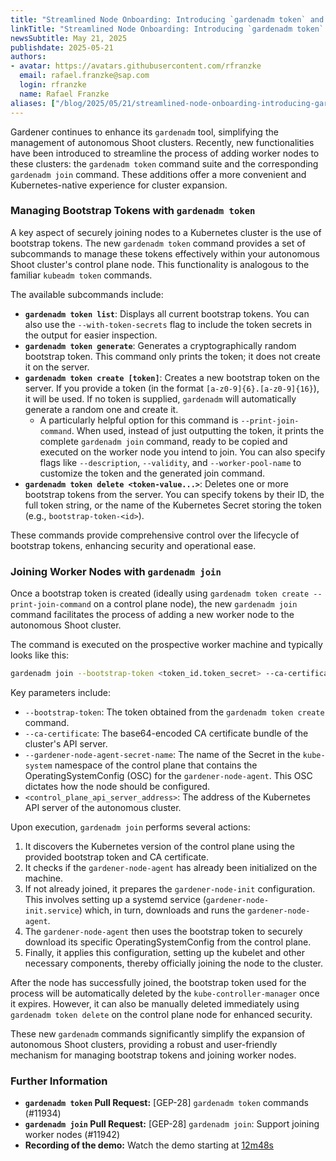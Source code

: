 ```yaml
---
title: "Streamlined Node Onboarding: Introducing `gardenadm token` and `gardenadm join`"
linkTitle: "Streamlined Node Onboarding: Introducing `gardenadm token` and `gardenadm join`"
newsSubtitle: May 21, 2025
publishdate: 2025-05-21
authors:
- avatar: https://avatars.githubusercontent.com/rfranzke
  email: rafael.franzke@sap.com
  login: rfranzke
  name: Rafael Franzke
aliases: ["/blog/2025/05/21/streamlined-node-onboarding-introducing-gardenadm-token-and-gardenadm-join"]
---
```


Gardener continues to enhance its `gardenadm` tool, simplifying the management of autonomous Shoot clusters. Recently, new functionalities have been introduced to streamline the process of adding worker nodes to these clusters: the `gardenadm token` command suite and the corresponding `gardenadm join` command. These additions offer a more convenient and Kubernetes-native experience for cluster expansion.

### Managing Bootstrap Tokens with `gardenadm token`

A key aspect of securely joining nodes to a Kubernetes cluster is the use of bootstrap tokens. The new `gardenadm token` command provides a set of subcommands to manage these tokens effectively within your autonomous Shoot cluster's control plane node. This functionality is analogous to the familiar `kubeadm token` commands.

The available subcommands include:

*   **`gardenadm token list`**: Displays all current bootstrap tokens. You can also use the `--with-token-secrets` flag to include the token secrets in the output for easier inspection.
*   **`gardenadm token generate`**: Generates a cryptographically random bootstrap token. This command only prints the token; it does not create it on the server.
*   **`gardenadm token create [token]`**: Creates a new bootstrap token on the server. If you provide a token (in the format `[a-z0-9]{6}.[a-z0-9]{16}`), it will be used. If no token is supplied, `gardenadm` will automatically generate a random one and create it.
    *   A particularly helpful option for this command is `--print-join-command`. When used, instead of just outputting the token, it prints the complete `gardenadm join` command, ready to be copied and executed on the worker node you intend to join. You can also specify flags like `--description`, `--validity`, and `--worker-pool-name` to customize the token and the generated join command.
*   **`gardenadm token delete <token-value...>`**: Deletes one or more bootstrap tokens from the server. You can specify tokens by their ID, the full token string, or the name of the Kubernetes Secret storing the token (e.g., `bootstrap-token-<id>`).

These commands provide comprehensive control over the lifecycle of bootstrap tokens, enhancing security and operational ease.

### Joining Worker Nodes with `gardenadm join`

Once a bootstrap token is created (ideally using `gardenadm token create --print-join-command` on a control plane node), the new `gardenadm join` command facilitates the process of adding a new worker node to the autonomous Shoot cluster.

The command is executed on the prospective worker machine and typically looks like this:

```bash
gardenadm join --bootstrap-token <token_id.token_secret> --ca-certificate <base64_encoded_ca_bundle> --gardener-node-agent-secret-name <os_config_secret_name> <control_plane_api_server_address>
```

Key parameters include:

*   `--bootstrap-token`: The token obtained from the `gardenadm token create` command.
*   `--ca-certificate`: The base64-encoded CA certificate bundle of the cluster's API server.
*   `--gardener-node-agent-secret-name`: The name of the Secret in the `kube-system` namespace of the control plane that contains the OperatingSystemConfig (OSC) for the `gardener-node-agent`. This OSC dictates how the node should be configured.
*   `<control_plane_api_server_address>`: The address of the Kubernetes API server of the autonomous cluster.

Upon execution, `gardenadm join` performs several actions:
1.  It discovers the Kubernetes version of the control plane using the provided bootstrap token and CA certificate.
2.  It checks if the `gardener-node-agent` has already been initialized on the machine.
3.  If not already joined, it prepares the `gardener-node-init` configuration. This involves setting up a systemd service (`gardener-node-init.service`) which, in turn, downloads and runs the `gardener-node-agent`.
4.  The `gardener-node-agent` then uses the bootstrap token to securely download its specific OperatingSystemConfig from the control plane.
5.  Finally, it applies this configuration, setting up the kubelet and other necessary components, thereby officially joining the node to the cluster.

After the node has successfully joined, the bootstrap token used for the process will be automatically deleted by the `kube-controller-manager` once it expires. However, it can also be manually deleted immediately using `gardenadm token delete` on the control plane node for enhanced security.

These new `gardenadm` commands significantly simplify the expansion of autonomous Shoot clusters, providing a robust and user-friendly mechanism for managing bootstrap tokens and joining worker nodes.

### Further Information

*   **`gardenadm token` Pull Request:** [GEP-28] `gardenadm token` commands (#11934)
*   **`gardenadm join` Pull Request:** [GEP-28] `gardenadm join`: Support joining worker nodes (#11942)
*   **Recording of the demo:** Watch the demo starting at [12m48s](https://youtu.be/ssvXpPliOY0?t=768)